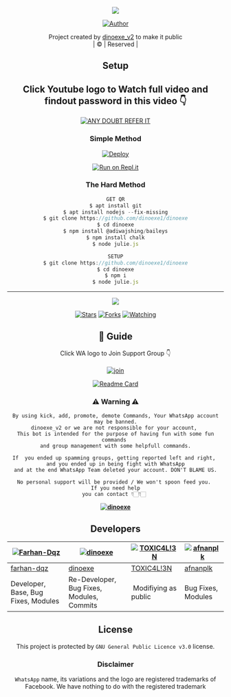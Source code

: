 <div align="center">

 </a>
</p>
<div align="center">
  <p align="center">
<img src=DINOEXE.jpg>
</p>
  <p align="center">
<a href="https://github.com/cyberchekuthan"><img title="Author" src="https://img.shields.io/badge/Author-Amal-cyberchekuthan/dinoexe_v2?color=blue&style=for-the-badge&logo=whatsapp"></a>
</p>
</div>
<p align="center">
Project created by <a href="https://github.com/cyberchekuthan">dinoexe_v2</a> to make it public
    <br>
       | © |
        Reserved |
    <br> 
</p>

## Setup
<div align="center"> 


## Click Youtube logo to Watch full video and findout password in this video 👇

 [![ANY DOUBT REFER IT](https://www.linkpicture.com/q/YouTube-Logo-700x394.png)](https://youtu.be/5MKycJxmA4c)


  ### Simple Method
  
[![Deploy](https://www.herokucdn.com/deploy/button.svg)](https://heroku.com/deploy?template=https://github.com/dinoexe1/dinoexe.git)



  
[![Run on Repl.it](https://repl.it/badge/github/quiec/whatsAlfa)](https://replit.com/@dinoexe/dinoexe)
  
### The Hard Method
```js
GET QR
$ apt install git
$ apt install nodejs --fix-missing
$ git clone https://github.com/dinoexe1/dinoexe
$ cd dinoexe
$ npm install @adiwajshing/baileys
$ npm install chalk
$ node julie.js
```
      
```js
SETUP
$ git clone https://github.com/dinoexe1/dinoexe
$ cd dinoexe
$ npm i
$ node julie.js
```

----

  <p align="center">
  <a href="httsp://github.com/dinoexe1/dinoexe">
    
<a href="https://github.com/dinoexe1/followers">
<img src="https://img.shields.io/github/repo-size/cyberchekuthan/dinoexe_v2?color=green&label=Repo%20total%20size&style=plastic">
<p align="center">
<a href="https://github.com/dinoexe1/followers"
<img title="Followers" src="https://img.shields.io/github/followers/dinoexe1?color=blue&style=flat-square"></a>
<a href="https://github.com/dinoexe1/dinoexe/stargazers/"><img title="Stars" src="https://img.shields.io/github/stars/dinoexe1/dinoexe?color=blue&style=flat-square"></a>
<a href="https://github.com/dinoexe1/dinoexe/network/members"><img title="Forks" src="https://img.shields.io/github/forks/dinoexe1/dinoexe?color=blue&style=flat-square"></a>
<a href="https://github.com/dinoexe1/dinoexe/watchers"><img title="Watching" src="https://img.shields.io/github/watchers/dinoexe1/dinoexe?label=Watchers&color=blue&style=flat-square"></a>
</p>

## 📢 Guide
Click WA logo to Join Support Group 👇
    <br>
<br>
  [![join](https://github.com/Alien-alfa/PublicBot/blob/main/wlogo.svg.png)](https://chat.whatsapp.com/CbRlEux876XFsWQfIlOKty)
  <div align="center">
       
  [![Readme Card](https://github-readme-stats.vercel.app/api/pin/?username=dinoexe1&repo=dinoexe&theme=nightowl)](https://github.com/dinoexe1/dinoexe)
  </div>
    
### ⚠ Warning ⚠

```
By using kick, add, promote, demote Commands, Your WhatsApp account may be banned.
dinoexe_v2 or we are not responsible for your account, 
This bot is intended for the purpose of having fun with some fun commands 
and group management with some helpfull commands.

If  you ended up spamming groups, getting reported left and right, 
and you ended up in being fight with WhatsApp
and at the end WhatsApp Team deleted your account. DON'T BLAME US.

No personal support will be provided / We won't spoon feed you. 
If you need help
you can contact 👇🏻👇🏻 
```
**[![dinoexe](https://www.linkpicture.com/q/WHTSPP-LOGO.png)](http://wa.me/+994408993612?text=Can%20you%20help%20bro)**

## Developers
  <div align="center">
    
  [![Farhan-Dqz](https://github.com/farhan-dqz.png?size=100)](https://github.com/farhan-dqz) | [![dinoexe](https://github.com/dinoexe1.png?size=100)](https://github.com/dinoexe1) |  [![TOXIC4L!3N](https://github.com/Alien-alfa.png?size=100)](https://github.com/AI-VIKI) | [![afnanplk](https://github.com/afnanplk.png?size=100)](https://github.com/afnanplk) 
----|----|----|----
[farhan-dqz](https://github.com/farhan-dqz) | [dinoexe](https://github.com/dinoexe1) | [TOXIC4L!3N](https://github.com/AI-VIKI) | [afnanplk](https://github.com/afnanplk) 
Developer, Base, Bug Fixes, Modules| Re-Developer, Bug Fixes, Modules, Commits |  Modifiying  as   public | Bug Fixes, Modules 
  </div>
    


## License
This project is protected by `GNU General Public Licence v3.0` license.

### Disclaimer
`WhatsApp` name, its variations and the logo are registered trademarks of Facebook. We have nothing to do with the registered trademark
